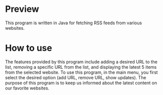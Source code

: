 # Preview
This program is written in Java for fetching RSS feeds from various websites.
# How to use
The features provided by this program include adding a desired URL to the list, removing a specific URL from the list, and displaying the latest 5 items from the selected website.
To use this program, in the main menu, you first select the desired option (add URL, remove URL, show updates).
The purpose of this program is to keep us informed about the latest content on our favorite websites.

